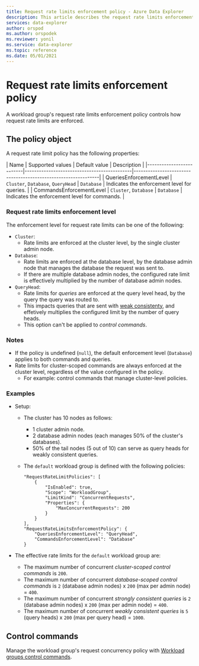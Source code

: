 ```yaml
---
title: Request rate limits enforcement policy - Azure Data Explorer
description: This article describes the request rate limits enforcement policy policy in Azure Data Explorer.
services: data-explorer
author: orspod
ms.author: orspodek
ms.reviewer: yonil
ms.service: data-explorer
ms.topic: reference
ms.date: 05/01/2021
---
```

# Request rate limits enforcement policy

A workload group's request rate limits enforcement policy controls how request rate limits are enforced.

## The policy object

A request rate limit policy has the following properties:

| Name                     | Supported values                            | Default value | Description                                   |
|--------------------------|---------------------------------------------|---------------------------------------------------------------|
| QueriesEnforcementLevel  | `Cluster`, `Database`, `QueryHead`          | `Database`    | Indicates the enforcement level for queries.  |
| CommandsEnforcementLevel | `Cluster`, `Database`                       | `Database`    | Indicates the enforcement level for commands. |

### Request rate limits enforcement level

The enforcement level for request rate limits can be one of the following:

* `Cluster`:
  * Rate limits are enforced at the cluster level, by the single cluster admin node.
* `Database`:
  * Rate limits are enforced at the database level, by the database admin node that manages the database the request was sent to.
  * If there are multiple database admin nodes, the configured rate limit is effectively multiplied by the number of database admin nodes.
* `QueryHead`:
  * Rate limits for *queries* are enforced at the query level head, by the query the query was routed to.
  * This impacts queries that are sent with [weak consistenty](../concepts/queryconsistency.md), and effetively multiplies the configured limit
    by the number of query heads.
  * This option can't be applied to *control commands*.

### Notes

* If the policy is undefined (`null`), the default enforcement level (`Database`) applies to both commands and queries.
* Rate limits for cluster-scoped commands are always enforced at the cluster level, regardless of the value configured in the policy.
  * For example: control commands that manage cluster-level policies.

### Examples

* Setup:
  * The cluster has 10 nodes as follows:
    * 1 cluster admin node.
    * 2 database admin nodes (each manages 50% of the cluster's databases).
    * 50% of the tail nodes (5 out of 10) can serve as query heads for weakly consistent queries.
  * The `default` workload group is defined with the following policies:

    ```
    "RequestRateLimitPolicies": [
        {
            "IsEnabled": true,
            "Scope": "WorkloadGroup",
            "LimitKind": "ConcurrentRequests",
            "Properties": {
                "MaxConcurrentRequests": 200
            }
        }
    ],
    "RequestRateLimitsEnforcementPolicy": {
        "QueriesEnforcementLevel": "QueryHead",
        "CommandsEnforcementLevel": "Database"
    }
    ```

* The effective rate limits for the `default` workload group are:
   * The maximum number of concurrent *cluster-scoped control commands* is `200`.
   * The maximum number of concurrent *database-scoped control commands* is `2` (database admin nodes) x `200` (max per admin node) = `400`.
   * The maximum number of concurrent *strongly consistent queries* is `2` (database admin nodes) x `200` (max per admin node) = `400`.
   * The maximum number of concurrent *weakly consistent queries* is `5` (query heads) x `200` (max per query head) = `1000`.

## Control commands

Manage the workload group's request concurrency policy with [Workload groups control commands](workload-groups-commands.md).
